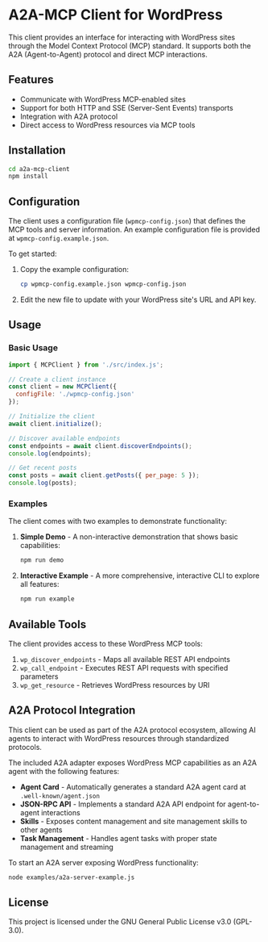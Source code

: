 # A2A-MCP Client for WordPress

This client provides an interface for interacting with WordPress sites through the Model Context Protocol (MCP) standard. It supports both the A2A (Agent-to-Agent) protocol and direct MCP interactions.

## Features

- Communicate with WordPress MCP-enabled sites
- Support for both HTTP and SSE (Server-Sent Events) transports
- Integration with A2A protocol
- Direct access to WordPress resources via MCP tools

## Installation

```bash
cd a2a-mcp-client
npm install
```

## Configuration

The client uses a configuration file (`wpmcp-config.json`) that defines the MCP tools and server information. An example configuration file is provided at `wpmcp-config.example.json`. 

To get started:

1. Copy the example configuration:
   ```bash
   cp wpmcp-config.example.json wpmcp-config.json
   ```

2. Edit the new file to update with your WordPress site's URL and API key.

## Usage

### Basic Usage

```javascript
import { MCPClient } from './src/index.js';

// Create a client instance
const client = new MCPClient({
  configFile: './wpmcp-config.json'
});

// Initialize the client
await client.initialize();

// Discover available endpoints
const endpoints = await client.discoverEndpoints();
console.log(endpoints);

// Get recent posts
const posts = await client.getPosts({ per_page: 5 });
console.log(posts);
```

### Examples

The client comes with two examples to demonstrate functionality:

1. **Simple Demo** - A non-interactive demonstration that shows basic capabilities:
   ```bash
   npm run demo
   ```

2. **Interactive Example** - A more comprehensive, interactive CLI to explore all features:
   ```bash
   npm run example
   ```

## Available Tools

The client provides access to these WordPress MCP tools:

1. `wp_discover_endpoints` - Maps all available REST API endpoints
2. `wp_call_endpoint` - Executes REST API requests with specified parameters
3. `wp_get_resource` - Retrieves WordPress resources by URI

## A2A Protocol Integration

This client can be used as part of the A2A protocol ecosystem, allowing AI agents to interact with WordPress resources through standardized protocols.

The included A2A adapter exposes WordPress MCP capabilities as an A2A agent with the following features:

- **Agent Card** - Automatically generates a standard A2A agent card at `.well-known/agent.json`
- **JSON-RPC API** - Implements a standard A2A API endpoint for agent-to-agent interactions
- **Skills** - Exposes content management and site management skills to other agents
- **Task Management** - Handles agent tasks with proper state management and streaming

To start an A2A server exposing WordPress functionality:

```bash
node examples/a2a-server-example.js
```

## License

This project is licensed under the GNU General Public License v3.0 (GPL-3.0).